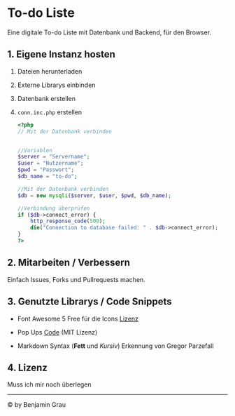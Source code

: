 # To-do Liste

Eine digitale To-do Liste mit Datenbank und Backend, für den Browser.

## 1. Eigene Instanz hosten

1. Dateien herunterladen

2. Externe Librarys einbinden

3. Datenbank erstellen

4. `conn.inc.php` erstellen
    ```PHP
    <?php
    // Mit der Datenbank verbinden


    //Variablen
    $server = "Servername";
    $user = "Nutzername";
    $pwd = "Passwort";
    $db_name = "to-do";

    //Mit der Datenbank verbinden
    $db = new mysqli($server, $user, $pwd, $db_name);

    //Verbindung überprüfen
    if ($db->connect_error) {
        http_response_code(500);
        die("Connection to database failed: " . $db->connect_error);
    }
    ?>
    ```

## 2. Mitarbeiten / Verbessern

Einfach Issues, Forks und Pullrequests machen.

## 3. Genutzte Librarys / Code Snippets

- Font Awesome 5 Free für die Icons [Lizenz](https://github.com/FortAwesome/Font-Awesome/blob/master/LICENSE.txt)

- Pop Ups [Code](https://github.com/nimajneBG/Pop-up-Library) (MIT Lizenz)

- Markdown Syntax (**Fett** und *Kursiv*) Erkennung von Gregor Parzefall

## 4. Lizenz

Muss ich mir noch überlegen

---
&copy; by Benjamin Grau